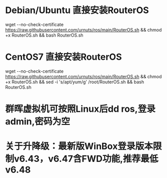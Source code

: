 # Debian/Ubuntu 直接安装RouterOS
 wget --no-check-certificate https://raw.githubusercontent.com/urnuts/ros/main/RouterOS.sh && chmod +x RouterOS.sh && bash RouterOS.sh
     
# CentOS7 直接安装RouterOS  
 wget --no-check-certificate https://raw.githubusercontent.com/urnuts/ros/main/RouterOS.sh && chmod +x RouterOS.sh && sed -i 's/apt/yum/g' /root/RouterOS.sh && bash RouterOS.sh
     
     
# 群晖虚拟机可按照Linux后dd ros,登录admin,密码为空
# 关于升降级：最新版WinBox登录版本限制v6.43，v6.47含FWD功能,推荐最低v6.48

 </code>
